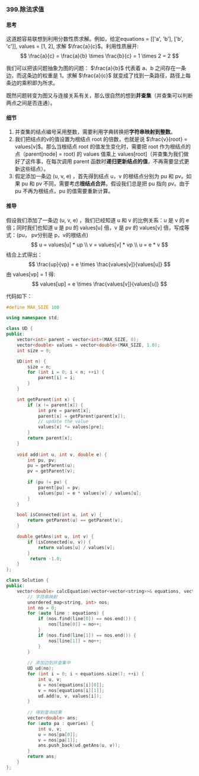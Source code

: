 ### 399.除法求值

#### 思考

这道题容易联想到利用分数性质求解。例如，给定equations = [['a', 'b'], ['b', 'c']], values = [1, 2], 求解 $\frac{a}{c}$。利用性质展开:
$$
\frac{a}{c} = \frac{a}{b} \times \frac{b}{c} = 1 \times 2 = 2
$$

我们可以把该问题抽象为图的问题： $\frac{a}{b}$ 代表着 a、b 之间存在一条边，而这条边的权重是 1。求解 $\frac{a}{c}$ 就变成了找到一条路径，路径上每条边的乘积即为所求。

既然问题转变为图又与连接关系有关，那么很自然的想到**并查集**（并查集可以判断两点之间是否连通）。

#### 细节

1. 并查集的结点编号采用整数，需要利用字典转换把**字符串映射到整数**。
2. 我们把结点的v的值设置为根结点 root 的倍数，也就是说 $\frac{v}{root} = values[v]$。那么当根结点 root 的值发生变化时，需要把 root 作为根结点的点（parent[node] = root) 的 values 值乘上 values[root]（并查集为我们做好了这件事，在每次调用 parent 函数时**递归更新结点的值**，不再需要显式更新这些结点）。
3. 假定添加一条边 (u, v, e) ，首先得到结点 u，v 的根结点分别为 pu 和 pv。如果 pu 和 pv 不同，需要考虑**根结点合并**。假设我们总是把 pu 指向 pv。由于 pu 不再为根结点，pu 的值需要重新计算。

#### 推导

假设我们添加了一条边 (u, v, e) ，我们已经知道 u 和 v 的比例关系：u 是 v 的 e 倍；同时我们也知道 u 是 pu 的 values[u] 倍，v 是 pv 的 values[v] 倍，写成等式：(pu， pv分别是 p，v的根结点)
$$
u = values[u] * up \\ v = values[v] * vp \\ u = e * v 
$$
结合上式得出：
$$
\frac{up}{vp} = e \times \frac{values[v]}{values[u]}
$$
由 values[vp] = 1 得:
$$
values[up] = e \times \frac{values[v]}{values[u]}
$$


代码如下：

```c++
#define MAX_SIZE 100

using namespace std;

class UD {
public:
    vector<int> parent = vector<int>(MAX_SIZE, 0);
    vector<double> values = vector<double>(MAX_SIZE, 1.0);
    int size = 0;

    UD(int n) {
        size = n;
        for (int i = 0; i < n; ++i) {
            parent[i] = i;
        }
    }

    int getParent(int x) {
        if (x != parent[x]) {
            int pre = parent[x];
            parent[x] = getParent(parent[x]);
            // update the value
            values[x] *= values[pre];
        }
        return parent[x];
    }
    
    void add(int u, int v, double e) {
        int pu, pv;
        pu = getParent(u);
        pv = getParent(v);
        
        if (pu != pv) {
            parent[pu] = pv;
            values[pu] = e * values[v] / values[u];
        }
    }

    bool isConnected(int u, int v) {
        return getParent(u) == getParent(v);
    }

    double getAns(int u, int v) {
        if (isConnected(u, v)) {
            return values[u] / values[v];
        }
         return -1.0;
    }
};

class Solution {
public:
    vector<double> calcEquation(vector<vector<string>>& equations, vector<double>& values, vector<vector<string>>& queries) {
        // 字符串映射
        unordered_map<string, int> nos;
        int no = 0;
        for (auto line : equations) {
            if (nos.find(line[0]) == nos.end()) {
                nos[line[0]] = no++;
            }
            if (nos.find(line[1]) == nos.end()) {
                nos[line[1]] = no++;
            }
        }
        
        // 添加边到并查集中
        UD ud(no);
        for (int i = 0; i < equations.size(); ++i) {
            int u, v;
            u = nos[equations[i][0]];
            v = nos[equations[i][1]];
            ud.add(u, v, values[i]);
        }
		
        // 得到查询结果
        vector<double> ans;
        for (auto pa : queries) {
            int u, v;
            u = nos[pa[0]];
            v = nos[pa[1]];
            ans.push_back(ud.getAns(u, v));
        }
        return ans;
    }
};
```

